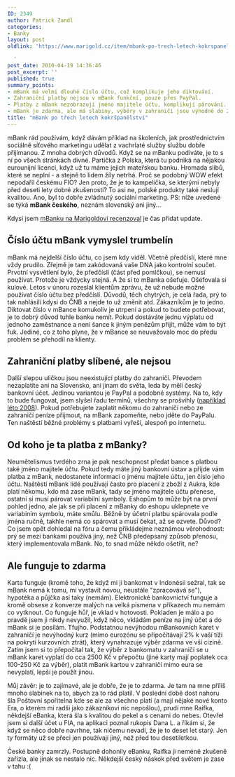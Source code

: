```yaml
---
ID: 2349
author: Patrick Zandl
categories:
- Banky
layout: post
oldlink: 'https://www.marigold.cz/item/mbank-po-trech-letech-kokrspanelstvi

  '
post_date: 2010-04-19 14:36:46
post_excerpt: ''
published: true
summary_points:
- mBank má velmi dlouhé číslo účtu, což komplikuje jeho diktování.
- Zahraniční platby nejsou v mBank funkční, pouze přes PayPal.
- Platby z mBank nezobrazují jméno majitele účtu, komplikují párování.
- mBank je zdarma, ale má slabiny, výběry v zahraničí jsou výhodné do 2500 Kč.
title: "mBank po třech letech kokršpanělství"
---
```


mBank rád používám, když dávám příklad na školeních, jak prostřednictvím sociálně síťového marketingu udělat z vachrlaté služby službu dobře přijímanou. Z mnoha dobrých důvodů. Když se na mBanku podíváte, je to s ní po všech stránkách divné. Partička z Polska, která tu podniká na nějakou eurounijní licenci, když už tu máme jejich mateřskou banku. Hromada slibů, které se neplní - a stejně to lidem žíly netrhá. Proč se podobný WOW efekt nepodařil českému FIO? Jen proto, že je to kampelička, se kterými nebyly před deseti lety dobré zkušenosti? To asi ne, polské produkty také neslují kvalitou. Ano, byl to dobře zvládnutý sociální marketing. PS: níže uvedené se týká <strong>mBank českého</strong>, neznám slovenský ani jiný...

Kdysi jsem <a href="/mbank-realne-zkusenosti-s-uctem">mBanku na Marigoldovi recenzoval</a> je čas přidat update. 

<h2>Číslo účtu mBank vymyslel trumbelín</h2>

mBank má nejdelší číslo účtu, co jsem kdy viděl. Včetně předčíslí, které mne vždy prudilo. Zřejmě je tam zakódovaná vaše DNA jako kontrolní součet. Prvotní vysvětlení bylo, že předčíslí (část před pomlčkou), se nemusí používat. Protože je vždycky stejná. A že si to mBanka ošefuje. Ošéfovala si kulové. Letos v únoru rozeslal klientům zprávu, že už nebude možné používat číslo účtu bez předčíslí. Důvodů, těch chytrých, je celá řada, prý to tak nahlásili kdysi do ČNB a nejde to už změnit atd. Zákazníkům je to jedno. Diktovat číslo v mBance komukoliv je utrpení a pokud to budete potřebovat, je to dobrý důvod tuhle banku nemít. Pokud dostáváte jednu výplatu od jednoho zaměstnance a není šance k jiným penězům přijít, může vám to být fuk. Jediné, co z toho plyne, že v mBance se neuvažovalo moc do předu problém se přehodil na klienty. 

<h2>Zahraniční platby slíbené, ale nejsou</h2>

Další slepou uličkou jsou neexistující platby do zahraničí. Převodem nezaplatíte ani na Slovensko, ani jinam do světa, leda by měli český bankovní účet. Jedinou variantou je PayPal a podobné systémy. Na to, kdy to bude fungovat, jsem slyšel řadu termínů, všechny se prošvihly (<a href="http://aktualne.centrum.cz/finance/penize-a-investice/clanek.phtml?id=524267">například léto 2008</a>). Pokud potřebujete zaplatit někomu do zahraničí nebo ze zahraničí peníze přijmout, na mBank zapomeňte, nebo jděte do PayPalu. Ten naštěstí běžné problémy s platbami vyřeší, alespoň po internetu. 

<h2>Od koho je ta platba z mBanky?</h2>

Neumětelismus tvrdého zrna je pak neschopnost předat bance s platbou také jméno majitele účtu. Pokud tedy máte jiný bankovní ústav a přijde vám platba z mBank, nedostanete informaci o jménu majitele účtu, jen číslo jeho účtu. Naštěstí mBank lidé používají často pro placení z zboží z Aukra, kde platí někomu, kdo má zase mBank, tady se jméno majitele účtu přenese, ostatní si musí párovat variabilní symboly. Eshopům to může být na první pohled jedno, ale jak se při placení z mBanky do eshopu uklepnete ve variabiním symbolu, máte smůlu. Běžně by účetní platbu spárovala podle jména ručně, takhle nemá co spárovat a musí čekat, až se ozvete. Důvod? Co jsem opět dohledal na fóru a čemu přikládejme neznámou věrohodnost: prý se mezi bankami používá jiný, než ČNB předepsaný způsob přenosu, který implementovala mBank. No, to snad může někdo ošetřit, ne?

<h2>Ale funguje to zdarma</h2>

Karta funguje (kromě toho, že když mi ji bankomat v Indonésii sežral, tak se mBank nemá k tomu, mi vystavit novou, neustále "zpracovává se"), hypotéka a půjčka asi taky (nemám). Elektronické bankovnictví funguje a kromě obsese z konverze malých na velká písmena v příkazech mu nemám co vytknout. Co funguje hůř, je vklad v hotovosti. Pokladen je málo a po pravdě jsem ji nikdy nevyužil, když něco, vkládám peníze na jiný účet a do mBank si je posílám. Tfujho. Podstatnou nevýhodou mBankovních karet v zahraničí je nevýhodný kurz (mimo eurozónu se připočítávají 2% k vaší tíži na pokrytí kurzovních ztrát), který vynahrazuje výběr zdarma ve vší cizině. Zatím jsem si to přepočítal tak, že výběr z bankomatu v zahraničí se u mBank karet vyplatí do cca 2500 Kč v přepočtu (jiné karty mají poplatek cca 100-250 Kč za výběr), platit mBank kartou v zahraničí mimo eura se nevyplatí, lepší je použít jinou. 

Můj závěr: je to zajímavé, ale je dobře, že je to zdarma. Je tam na mne příliš mnoho slabinek na to, abych za to rád platil. V poslední době dost nahoru šla Poštovní spořitelna  kde se ale za všechno platí (a mají nějaké nové konto Era, o kterém mi radši jako zákazníkovi nic nepošlou), prudí mne Raifka, někdejší eBanka, která šla s kvalitou do pekel a s cenami do nebes. Otevřel jsem si další účet u FIA, na aplikaci poznal rukopis Dana L. a říkám si, že když se něco dobře navrhne, tak ničemu nevadí, že je to deset let starý. Jen ty formáty už se přeci jen používají jiný, než před tou desetiletkou. 

České banky zamrzly. Postupně dohonily eBanku, Raifka ji neméně zkušeně zařízla, ale jinak se nestalo nic. Někdejší český náskok před světem je zase v tahu :(